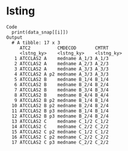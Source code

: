 # lsting

    Code
      print(data_snap[[i]])
    Output
      # A tibble: 17 x 3
         ATC2          CMDECOD       CMTRT     
         <lstng_ky>    <lstng_ky>    <lstng_ky>
       1 ATCCLAS2 A    medname A_1/3 A_1/3     
       2 ATCCLAS2 A    medname A_2/3 A_2/3     
       3 ATCCLAS2 A    medname A_3/3 A_3/3     
       4 ATCCLAS2 A p2 medname A_3/3 A_3/3     
       5 ATCCLAS2 B    medname B_1/4 B_1/4     
       6 ATCCLAS2 B    medname B_2/4 B_2/4     
       7 ATCCLAS2 B    medname B_3/4 B_3/4     
       8 ATCCLAS2 B    medname B_4/4 B_4/4     
       9 ATCCLAS2 B p2 medname B_1/4 B_1/4     
      10 ATCCLAS2 B p2 medname B_2/4 B_2/4     
      11 ATCCLAS2 B p3 medname B_1/4 B_1/4     
      12 ATCCLAS2 B p3 medname B_2/4 B_2/4     
      13 ATCCLAS2 C    medname C_1/2 C_1/2     
      14 ATCCLAS2 C    medname C_2/2 C_2/2     
      15 ATCCLAS2 C p2 medname C_1/2 C_1/2     
      16 ATCCLAS2 C p2 medname C_2/2 C_2/2     
      17 ATCCLAS2 C p3 medname C_2/2 C_2/2     

